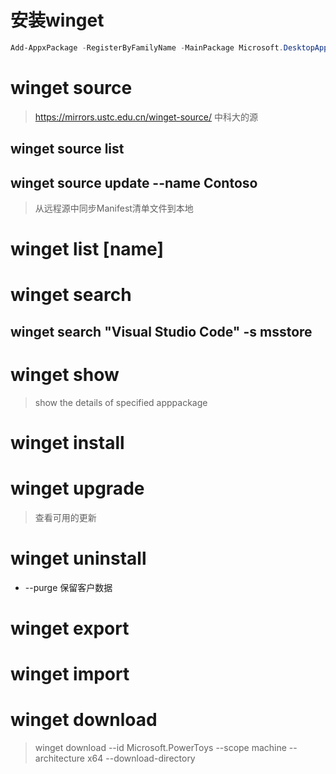 
# 安装winget
```powershell
Add-AppxPackage -RegisterByFamilyName -MainPackage Microsoft.DesktopAppInstaller_8wekyb3d8bbwe
```
# winget source
> https://mirrors.ustc.edu.cn/winget-source/ 中科大的源
## winget source list
## winget source update --name Contoso
> 从远程源中同步Manifest清单文件到本地
# winget list [name]
# winget search <name>  
## winget search "Visual Studio Code" -s msstore
# winget show <appname>
> show the details of specified apppackage
# winget install <name>
# winget upgrade
> 查看可用的更新
# winget uninstall <name>
- --purge 保留客户数据
# winget export 
# winget import
# winget download 
> winget download --id Microsoft.PowerToys --scope machine --architecture x64 --download-directory <Path>


